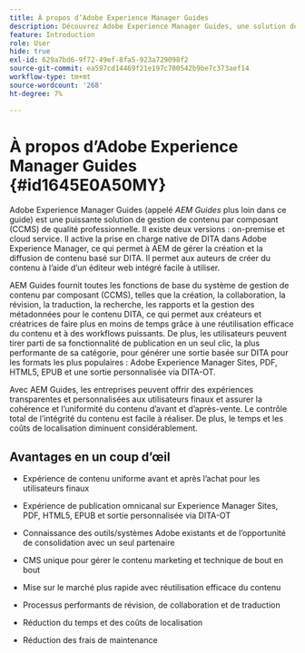 ```yaml
---
title: À propos d’Adobe Experience Manager Guides
description: Découvrez Adobe Experience Manager Guides, une solution de gestion de contenu par composant DITA destinée aux entreprises. Découvrez les avantages d’AEM Guides.
feature: Introduction
role: User
hide: true
exl-id: 629a7bd6-9f72-49ef-8fa5-923a729098f2
source-git-commit: ea597cd14469f21e197c700542b9be7c373aef14
workflow-type: tm+mt
source-wordcount: '268'
ht-degree: 7%

---
```


# À propos d’Adobe Experience Manager Guides {#id1645E0A50MY}

Adobe Experience Manager Guides \(appelé *AEM Guides* plus loin dans ce guide\) est une puissante solution de gestion de contenu par composant \(CCMS\) de qualité professionnelle. Il existe deux versions : on-premise et cloud service. Il active la prise en charge native de DITA dans Adobe Experience Manager, ce qui permet à AEM de gérer la création et la diffusion de contenu basé sur DITA. Il permet aux auteurs de créer du contenu à l’aide d’un éditeur web intégré facile à utiliser.

AEM Guides fournit toutes les fonctions de base du système de gestion de contenu par composant (CCMS), telles que la création, la collaboration, la révision, la traduction, la recherche, les rapports et la gestion des métadonnées pour le contenu DITA, ce qui permet aux créateurs et créatrices de faire plus en moins de temps grâce à une réutilisation efficace du contenu et à des workflows puissants. De plus, les utilisateurs peuvent tirer parti de sa fonctionnalité de publication en un seul clic, la plus performante de sa catégorie, pour générer une sortie basée sur DITA pour les formats les plus populaires : Adobe Experience Manager Sites, PDF, HTML5, EPUB et une sortie personnalisée via DITA-OT.

Avec AEM Guides, les entreprises peuvent offrir des expériences transparentes et personnalisées aux utilisateurs finaux et assurer la cohérence et l’uniformité du contenu d’avant et d’après-vente. Le contrôle total de l’intégrité du contenu est facile à réaliser. De plus, le temps et les coûts de localisation diminuent considérablement.

## Avantages en un coup d’œil

- Expérience de contenu uniforme avant et après l’achat pour les utilisateurs finaux

- Expérience de publication omnicanal sur Experience Manager Sites, PDF, HTML5, EPUB et sortie personnalisée via DITA-OT

- Connaissance des outils/systèmes Adobe existants et de l’opportunité de consolidation avec un seul partenaire

- CMS unique pour gérer le contenu marketing et technique de bout en bout

- Mise sur le marché plus rapide avec réutilisation efficace du contenu

- Processus performants de révision, de collaboration et de traduction

- Réduction du temps et des coûts de localisation

- Réduction des frais de maintenance
